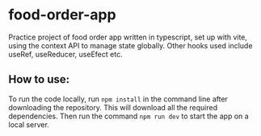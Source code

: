 # food-order-app

Practice project of food order app written in typescript, set up with vite, using the context API to manage state globally. Other hooks used include useRef, useReducer, useEfect etc.

## How to use:
To run the code locally, run ```npm install``` in the command line after downloading the repository. This will download all the required dependencies.
Then run the command ```npm run dev``` to start the app on a local server.
